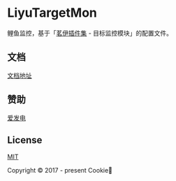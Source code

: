# LiyuTargetMon

鲤鱼监控，基于「[茗伊插件集](https://github.com/tinymins/MY) - 目标监控模块」的配置文件。

## 文档

[文档地址](https://dunhuixiao.github.io/LiyuTargetMon/)

## 赞助

[爱发电](https://afdian.net/a/cookie_mango)

## License

[MIT](LICENCE)

Copyright © 2017 - present Cookie🥭